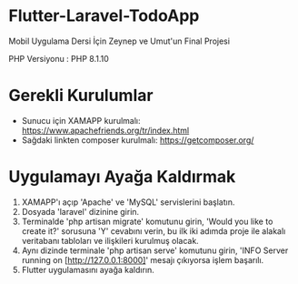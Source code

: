# Flutter-Laravel-TodoApp
Mobil Uygulama Dersi İçin Zeynep ve Umut'un Final Projesi

PHP Versiyonu : PHP 8.1.10


# Gerekli Kurulumlar
- Sunucu için XAMAPP kurulmalı: https://www.apachefriends.org/tr/index.html
- Sağdaki linkten composer kurulmalı: https://getcomposer.org/

# Uygulamayı Ayağa Kaldırmak
1. XAMAPP'ı açıp 'Apache' ve 'MySQL' servislerini başlatın.
2. Dosyada 'laravel' dizinine girin.
3. Terminalde 'php artisan migrate' komutunu girin, 'Would you like to create it?' sorusuna 'Y' cevabını verin, bu ilk iki adımda proje ile alakalı veritabanı tabloları ve ilişkileri kurulmuş olacak.
4. Aynı dizinde terminale 'php artisan serve' komutunu girin, 'INFO  Server running on [http://127.0.0.1:8000]' mesajı çıkıyorsa işlem başarılı.
5. Flutter uygulamasını ayağa kaldırın.
